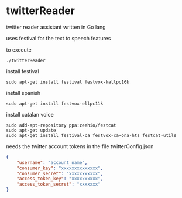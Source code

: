 # twitterReader
twitter reader assistant written in Go lang

uses festival for the text to speech features


to execute
```
./twitterReader
```

install festival
```
sudo apt-get install festival festvox-kallpc16k
```
install spanish
```
sudo apt-get install festvox-ellpc11k
```
install catalan voice
```
sudo add-apt-repository ppa:zeehio/festcat
sudo apt-get update
sudo apt-get install festival-ca festvox-ca-ona-hts festcat-utils
```

needs the twitter account tokens in the file twitterConfig.json
```json
{
    "username": "account_name",
    "consumer_key": "xxxxxxxxxxxxxx",
    "consumer_secret": "xxxxxxxxxxx",
    "access_token_key": "xxxxxxxxxx",
    "access_token_secret": "xxxxxxx"
}

```
